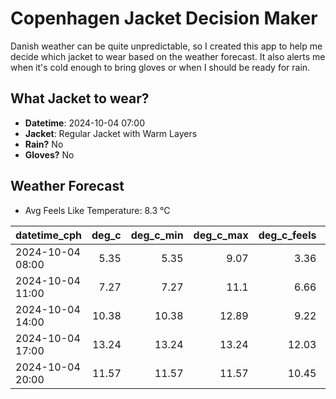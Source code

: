 
# Copenhagen Jacket Decision Maker

Danish weather can be quite unpredictable, so I created this app to help me decide which jacket to wear based on the weather forecast. 
It also alerts me when it's cold enough to bring gloves or when I should be ready for rain.

## What Jacket to wear?

- **Datetime**: 2024-10-04 07:00
- **Jacket**: Regular Jacket with Warm Layers
- **Rain?** No
- **Gloves?** No

## Weather Forecast
- Avg Feels Like Temperature: 8.3 °C

| datetime_cph     |   deg_c |   deg_c_min |   deg_c_max |   deg_c_feels | weather   | wind   | rain   |
|:-----------------|--------:|------------:|------------:|--------------:|:----------|:-------|:-------|
| 2024-10-04 08:00 |    5.35 |        5.35 |        9.07 |          3.36 | Clear     | Low    | None   |
| 2024-10-04 11:00 |    7.27 |        7.27 |       11.1  |          6.66 | Clear     | Low    | None   |
| 2024-10-04 14:00 |   10.38 |       10.38 |       12.89 |          9.22 | Clear     | Low    | None   |
| 2024-10-04 17:00 |   13.24 |       13.24 |       13.24 |         12.03 | Clouds    | Low    | None   |
| 2024-10-04 20:00 |   11.57 |       11.57 |       11.57 |         10.45 | Clear     | Low    | None   |
        